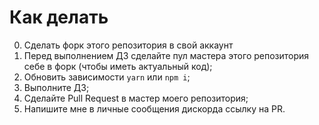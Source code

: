 # Как делать

0. Сделать форк этого репозитория в свой аккаунт
1. Перед выполнением ДЗ сделайте пул мастера этого репозитория себе в форк (чтобы иметь актуальный код);
2. Обновить зависимости `yarn` или `npm i`;
4. Выполните ДЗ;
5. Сделайте Pull Request в мастер моего репозитория;
6. Напишите мне в личные сообщения дискорда ссылку на PR.